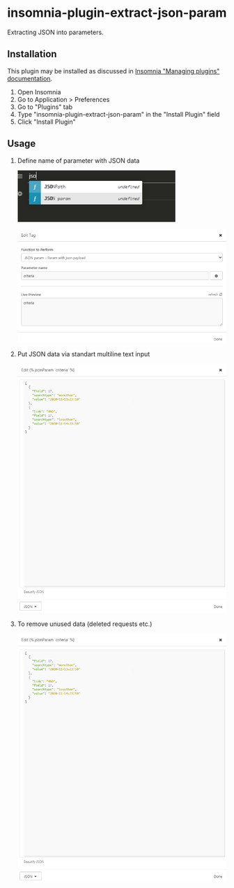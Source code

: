 # insomnia-plugin-extract-json-param

Extracting JSON into parameters.

## Installation

This plugin may be installed as discussed in [Insomnia "Managing plugins" documentation](https://support.insomnia.rest/article/26-plugins#managing-plugins).

1. Open Insomnia
2. Go to Application > Preferences
3. Go to "Plugins" tab
4. Type "insomnia-plugin-extract-json-param" in the "Install Plugin" field
5. Click "Install Plugin"

## Usage

1. Define name of parameter with JSON data

   ![add json parameter](https://raw.githubusercontent.com/cinex-ru/insomnia-plugin-extract-json-param/main/images/add-json-param.png)

   ![add json parameter](https://raw.githubusercontent.com/cinex-ru/insomnia-plugin-extract-json-param/main/images/edit-tag.png)

2. Put JSON data via standart multiline text input

   ![put json data](https://raw.githubusercontent.com/cinex-ru/insomnia-plugin-extract-json-param/main/images/put-data.png)

3. To remove unused data (deleted requests etc.)

   ![remove unused data](https://raw.githubusercontent.com/cinex-ru/insomnia-plugin-extract-json-param/main/images/put-data.png)
